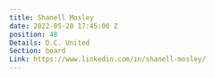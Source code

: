```yaml
---
title: Shanell Mosley
date: 2022-05-20 17:45:00 Z
position: 48
Details: D.C. United
Section: board
Link: https://www.linkedin.com/in/shanell-mosley/
---
```


